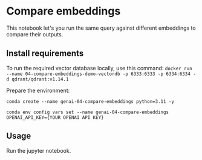 # Compare embeddings

This notebook let's you run the same query against different embeddings to compare their outputs.

## Install requirements

To run the required vector database locally, use this command:
`docker run --name 04-compare-embeddings-demo-vectordb -p 6333:6333 -p 6334:6334 -d qdrant/qdrant:v1.14.1`

Prepare the environment:
```
conda create --name genai-04-compare-embeddings python=3.11 -y

conda env config vars set --name genai-04-compare-embeddings OPENAI_API_KEY={YOUR OPENAI API KEY}
```

## Usage

Run the jupyter notebook.
